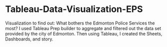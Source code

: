 # Tableau-Data-Visualization-EPS
Visualization to find out: What bothers the Edmonton Police Services the most?  I used Tableau Prep builder to aggregate and filtered out the data set provided by the city of Edmonton. Then using Tableau, I created the Sheets, Dashboards, and story.

